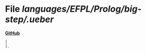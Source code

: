 # File _languages/EFPL/Prolog/big-step/.ueber_
**[GitHub](https://github.com/softlang/yas/blob/master/languages/EFPL/Prolog/big-step/.ueber)**
```
[
].

```
